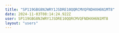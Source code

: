 ```yaml
---
title: "SP119GBG8NJWRY1JSDRE10QQRCMVQFNDHXH6N1MT8"
date: 2024-11-03T08:14:24.922Z
user: SP119GBG8NJWRY1JSDRE10QQRCMVQFNDHXH6N1MT8
layout: "users"
---
```

    